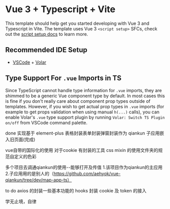 # Vue 3 + Typescript + Vite

This template should help get you started developing with Vue 3 and Typescript in Vite. The template uses Vue 3 `<script setup>` SFCs, check out the [script setup docs](https://v3.vuejs.org/api/sfc-script-setup.html#sfc-script-setup) to learn more.

## Recommended IDE Setup

- [VSCode](https://code.visualstudio.com/) + [Volar](https://marketplace.visualstudio.com/items?itemName=johnsoncodehk.volar)

## Type Support For `.vue` Imports in TS

Since TypeScript cannot handle type information for `.vue` imports, they are shimmed to be a generic Vue component type by default. In most cases this is fine if you don't really care about component prop types outside of templates. However, if you wish to get actual prop types in `.vue` imports (for example to get props validation when using manual `h(...)` calls), you can enable Volar's `.vue` type support plugin by running `Volar: Switch TS Plugin on/off` from VSCode command palette.

done 实现基于 element-plus 表格封装表单封装弹窗封装作为 qiankun 子应用嵌入旧页面(完成)

vue自带的国际化的使用
对于cookie 有封装的工具 
css mixin 的使用文件夹的规范自定义的色彩

多个项目去调通qiankun的使用--能够打开及传值
1.该项目作为qiankun的主应用
2.子应用用的是别人的（https://github.com/aehyok/vue-qiankun/tree/dev/map-app-ts）

to do 
axios 的封装一些基本功能的 hooks 封装 cookie 及 token 的接入







学无止境，自律
